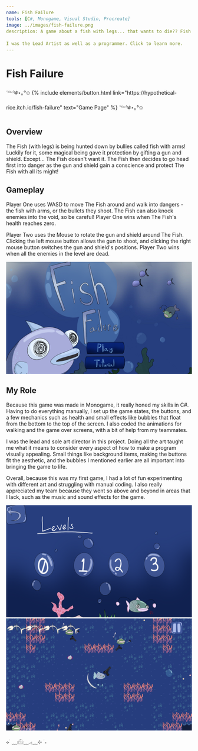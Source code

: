 ```yaml
---
name: Fish Failure
tools: [C#, Monogame, Visual Studio, Procreate]
image: ../images/fish-failure.png
description: A game about a fish with legs... that wants to die?? Fish Failure is a competitive 2D two player game.

I was the Lead Artist as well as a programmer. Click to learn more.
---
```


# Fish Failure

<p class="text-center">𓆝༄⋆｡°✩
{% include elements/button.html link="https://hypothetical-rice.itch.io/fish-failure" text="Game Page" %}
𓆝༄⋆｡°✩</p>

## Overview

The Fish (with legs) is being hunted down by bullies called fish with arms! Luckily for it, some magical being gave it protection by gifting a gun and shield. Except... The Fish doesn't want it. The Fish then decides to go head first into danger as the gun and shield gain a conscience and protect The Fish with all its might!


## Gameplay

Player One uses WASD to move The Fish around and walk into dangers - the fish with arms, or the bullets they shoot. The Fish can also knock enemies into the void, so be careful! Player One wins when The Fish's health reaches zero.

Player Two uses the Mouse to rotate the gun and shield around The Fish. Clicking the left mouse button allows the gun to shoot, and clicking the right mouse button switches the gun and shield's positions. Player Two wins when all the enemies in the level are dead.

![preview](../images/fish-failure-title.png)

## My Role

Because this game was made in Monogame, it really honed my skills in C#. Having to do everything manually, I set up the game states, the buttons, and a few mechanics such as health and small effects like bubbles that float from the bottom to the top of the screen. I also coded the animations for walking and the game over screens, with a bit of help from my teammates.

I was the lead and sole art director in this project. Doing all the art taught me what it means to consider every aspect of how to make a program visually appealing. Small things like background items, making the buttons fit the aesthetic, and the bubbles I mentioned earlier are all important into bringing the game to life.

Overall, because this was my first game, I had a lot of fun experimenting with different art and struggling with manual coding. I also really appreciated my team because they went so above and beyond in areas that I lack, such as the music and sound effects for the game.


![preview](../images/fish-failure-levels.png)
![search](../images/fish-failure-gameplay.png)

<p class="text-center">⊹ ࣪ ﹏𓊝﹏𓂁﹏⊹ ࣪ ˖</p>
